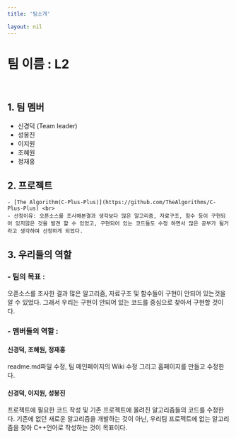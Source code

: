 ```yaml
---
title: '팀소개'

layout: nil
---
```


# 팀 이름 : L2 <br><br>

##  1. 팀 멤버 
   - 신경덕 (Team leader)  
   - 성봉진 
   - 이지원
   - 조혜원
   - 정재홍

## 2. 프로젝트  <br>
    - [The Algorithm(C-Plus-Plus)](https://github.com/TheAlgorithms/C-Plus-Plus) <br>
    - 선정이유: 오픈소스를 조사해본결과 생각보다 많은 알고리즘, 자료구조, 함수 등이 구현되어 있지않은 것을 발견 할 수 있었고, 구현되어 있는 코드들도 수정 하면서 많은 공부가 될거라고 생각하여 선정하게 되었다.
    
## 3. 우리들의 역할 <br>

### - 팀의 목표 : 
오픈소스를 조사한 결과 많은 알고리즘, 자료구조 및 함수들이 구현이 안되어 있는것을 알 수 있었다. 
그래서 우리는 구현이 안되어 있는 코드를 중심으로 찾아서 구현할 것이다.

### - 멤버들의 역할  : <br>
#### 신경덕, 조혜원, 정재홍 <br>
readme.md파일 수정, 팀 메인페이지의 Wiki 수정 그리고 홈페이지를 만들고 수정한다. <br>

#### 신경덕, 이지원, 성봉진 <br>
프로젝트에 필요한 코드 작성 및 기존 프로젝트에 올려진 알고리즘들의 코드를 수정한다. 기존에 없던 새로운 알고리즘을 개발하는 것이 아닌, 우리팀 프로젝트에 없는 알고리즘을 찾아 C++언어로 작성하는 것이 목표이다.

